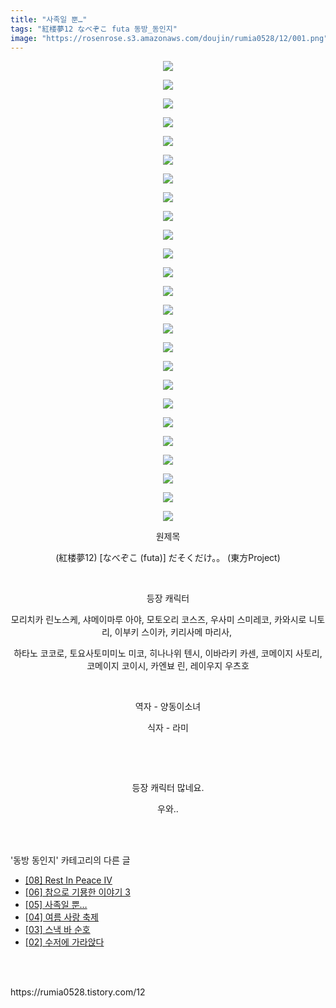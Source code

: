 ```yaml
---
title: "사족일 뿐…"
tags: "紅楼夢12 なべぞこ futa 동방_동인지"
image: "https://rosenrose.s3.amazonaws.com/doujin/rumia0528/12/001.png"
---
```

<div class="article">
<div class="article">
<div class="tt_article_useless_p_margin"><p style="text-align: center; clear: none; float: none;"><span class="imageblock" style="display:inline-block;width:900px;;height:auto;max-width:100%"><img src="{{ site.imgserver1 }}/rumia0528/12/001.png"/></span></p><p style="text-align: center; clear: none; float: none;"><span class="imageblock" style="display:inline-block;width:900px;;height:auto;max-width:100%"><img src="{{ site.imgserver1 }}/rumia0528/12/002.png"/></span></p><p style="text-align: center; clear: none; float: none;"><span class="imageblock" style="display:inline-block;width:900px;;height:auto;max-width:100%"><img src="{{ site.imgserver1 }}/rumia0528/12/003.png"/></span></p><p style="text-align: center; clear: none; float: none;"><span class="imageblock" style="display:inline-block;width:900px;;height:auto;max-width:100%"><img src="{{ site.imgserver1 }}/rumia0528/12/004.png"/></span></p><p style="text-align: center; clear: none; float: none;"><span class="imageblock" style="display:inline-block;width:900px;;height:auto;max-width:100%"><img src="{{ site.imgserver1 }}/rumia0528/12/005.png"/></span></p><p style="text-align: center; clear: none; float: none;"><span class="imageblock" style="display:inline-block;width:900px;;height:auto;max-width:100%"><img src="{{ site.imgserver1 }}/rumia0528/12/006.png"/></span></p><p style="text-align: center; clear: none; float: none;"><span class="imageblock" style="display:inline-block;width:900px;;height:auto;max-width:100%"><img src="{{ site.imgserver1 }}/rumia0528/12/007.png"/></span></p><p style="text-align: center; clear: none; float: none;"><span class="imageblock" style="display:inline-block;width:900px;;height:auto;max-width:100%"><img src="{{ site.imgserver1 }}/rumia0528/12/008.png"/></span></p><p style="text-align: center; clear: none; float: none;"><span class="imageblock" style="display:inline-block;width:900px;;height:auto;max-width:100%"><img src="{{ site.imgserver1 }}/rumia0528/12/009.png"/></span></p><p style="text-align: center; clear: none; float: none;"><span class="imageblock" style="display:inline-block;width:900px;;height:auto;max-width:100%"><img src="{{ site.imgserver1 }}/rumia0528/12/010.png"/></span></p><p style="text-align: center; clear: none; float: none;"><span class="imageblock" style="display:inline-block;width:900px;;height:auto;max-width:100%"><img src="{{ site.imgserver1 }}/rumia0528/12/011.png"/></span></p><p style="text-align: center; clear: none; float: none;"><span class="imageblock" style="display:inline-block;width:900px;;height:auto;max-width:100%"><img src="{{ site.imgserver1 }}/rumia0528/12/012.png"/></span></p><p style="text-align: center; clear: none; float: none;"><span class="imageblock" style="display:inline-block;width:900px;;height:auto;max-width:100%"><img src="{{ site.imgserver1 }}/rumia0528/12/013.png"/></span></p><p style="text-align: center; clear: none; float: none;"><span class="imageblock" style="display:inline-block;width:900px;;height:auto;max-width:100%"><img src="{{ site.imgserver1 }}/rumia0528/12/014.png"/></span></p><p style="text-align: center; clear: none; float: none;"><span class="imageblock" style="display:inline-block;width:900px;;height:auto;max-width:100%"><img src="{{ site.imgserver1 }}/rumia0528/12/015.png"/></span></p><p style="text-align: center; clear: none; float: none;"><span class="imageblock" style="display:inline-block;width:900px;;height:auto;max-width:100%"><img src="{{ site.imgserver1 }}/rumia0528/12/016.png"/></span></p><p style="text-align: center; clear: none; float: none;"><span class="imageblock" style="display:inline-block;width:900px;;height:auto;max-width:100%"><img src="{{ site.imgserver1 }}/rumia0528/12/017.png"/></span></p><p style="text-align: center; clear: none; float: none;"><span class="imageblock" style="display:inline-block;width:900px;;height:auto;max-width:100%"><img src="{{ site.imgserver1 }}/rumia0528/12/018.png"/></span></p><p style="text-align: center; clear: none; float: none;"><span class="imageblock" style="display:inline-block;width:900px;;height:auto;max-width:100%"><img src="{{ site.imgserver1 }}/rumia0528/12/019.png"/></span></p><p style="text-align: center; clear: none; float: none;"><span class="imageblock" style="display:inline-block;width:900px;;height:auto;max-width:100%"><img src="{{ site.imgserver1 }}/rumia0528/12/020.png"/></span></p><p style="text-align: center; clear: none; float: none;"><span class="imageblock" style="display:inline-block;width:900px;;height:auto;max-width:100%"><img src="{{ site.imgserver1 }}/rumia0528/12/021.png"/></span></p><p style="text-align: center; clear: none; float: none;"><span class="imageblock" style="display:inline-block;width:900px;;height:auto;max-width:100%"><img src="{{ site.imgserver1 }}/rumia0528/12/022.png"/></span></p><p style="text-align: center; clear: none; float: none;"><span class="imageblock" style="display:inline-block;width:900px;;height:auto;max-width:100%"><img src="{{ site.imgserver1 }}/rumia0528/12/023.png"/></span></p><p style="text-align: center; clear: none; float: none;"><span class="imageblock" style="display:inline-block;width:900px;;height:auto;max-width:100%"><img src="{{ site.imgserver1 }}/rumia0528/12/024.png"/></span></p><p style="text-align: center; clear: none; float: none;"><span class="imageblock" style="display:inline-block;width:900px;;height:auto;max-width:100%"><img src="{{ site.imgserver1 }}/rumia0528/12/025.png"/></span></p><p style="text-align: center;"></p><p style="text-align: center;">원제목</p><p style="text-align: center;">(紅楼夢12) [なべぞこ (futa)] だそくだけ。。 (東方Project)<br/></p><p style="text-align: center;"><br/></p><p style="text-align: center;">등장 캐릭터</p><p style="text-align: center;">모리치카 린노스케, 샤메이마루 아야, 모토오리 코스즈, 우사미 스미레코, 카와시로 니토리, 이부키 스이카, 키리사메 마리사, </p><p style="text-align: center;">하타노 코코로, 토요사토미미노 미코, 히나나위 텐시, 이바라키 카센, 코메이지 사토리, 코메이지 코이시, 카엔뵤 린, 레이우지 우츠호</p><p style="text-align: center;"><br/></p><p style="text-align: center;">역자 - 양동이소녀</p><p style="text-align: center;">식자 - 라미</p><p style="text-align: center;"><br/></p><p style="text-align: center;"><br/></p><p style="text-align: center;">등장 캐릭터 많네요.</p><p style="text-align: center;">우와..</p>
</div>
</div></div><br/>
<div class="tagTrail">
</div><br/>
<div class="another">
<p>'동방 동인지' 카테고리의 다른 글</p>
<ul>
<li><a href="/rumia0528_17">[08] Rest In Peace IV</a></li>
<li><a href="/rumia0528_15">[06] 참으로 기묭한 이야기 3</a></li>
<li><a href="/rumia0528_12">[05] 사족일 뿐…</a></li>
<li><a href="/rumia0528_4">[04] 여름 사랑 축제</a></li>
<li><a href="/rumia0528_3">[03] 스낵 바 순호</a></li>
<li><a href="/rumia0528_2">[02] 수저에 가라앉다</a></li>
</ul>
</div><br/>
<br/>
<p id="refer">https://rumia0528.tistory.com/12</p>
<br/>
